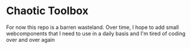 # Chaotic Toolbox

For now this repo is a barren wasteland. Over time, I hope to add small webcomponents that I need to use in a daily basis and I'm tired of coding over and over again